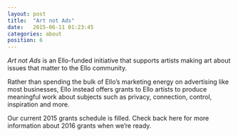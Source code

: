 ```yaml
---
layout: post
title:  "Art not Ads"
date:   2015-06-11 01:23:45
categories: about
position: 6
---
```


_Art not Ads_ is an Ello-funded initiative that supports artists making art about issues that matter to the Ello community. 

Rather than spending the bulk of Ello’s marketing energy on advertising like most businesses, Ello instead offers grants to Ello artists to produce meaningful work about subjects such as privacy, connection, control, inspiration and more. 

Our current 2015 grants schedule is filled. Check back here for more information about 2016 grants when we’re ready.
